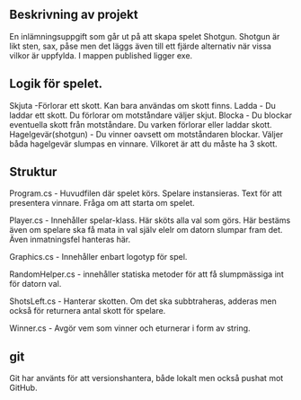 ## Beskrivning av projekt
En inlämningsuppgift som går ut på att skapa spelet Shotgun. 
Shotgun är likt sten, sax, påse men det läggs även till ett fjärde alternativ
när vissa vilkor är uppfylda. I mappen published ligger exe.

## Logik för spelet.
Skjuta -Förlorar ett skott. Kan bara användas om skott finns.
Ladda - Du laddar ett skott. Du förlorar om motståndare väljer skjut.
Blocka - Du blockar eventuella skott från motståndare. Du varken förlorar eller laddar skott.
Hagelgevär(shotgun) - Du vinner oavsett om motståndaren blockar. 
                      Väljer båda hagelgevär slumpas en vinnare.
                      Vilkoret är att du måste ha 3 skott.

## Struktur
Program.cs - Huvudfilen där spelet körs. Spelare instansieras. Text för att presentera vinnare. Fråga om att starta om spelet.

Player.cs - Innehåller spelar-klass. Här sköts alla val som görs. Här bestäms även om spelare ska få mata in val själv elelr om datorn slumpar fram det. Även inmatningsfel hanteras här.

Graphics.cs - Innehåller enbart logotyp för spel.

RandomHelper.cs - innehåller statiska metoder för att få slumpmässiga int för datorn val.

ShotsLeft.cs - Hanterar skotten. Om det ska subbtraheras, adderas men också för returnera antal skott för spelare.

Winner.cs - Avgör vem som vinner och eturnerar i form av string.

## git
Git har använts för att versionshantera, både lokalt men också pushat mot GitHub.
